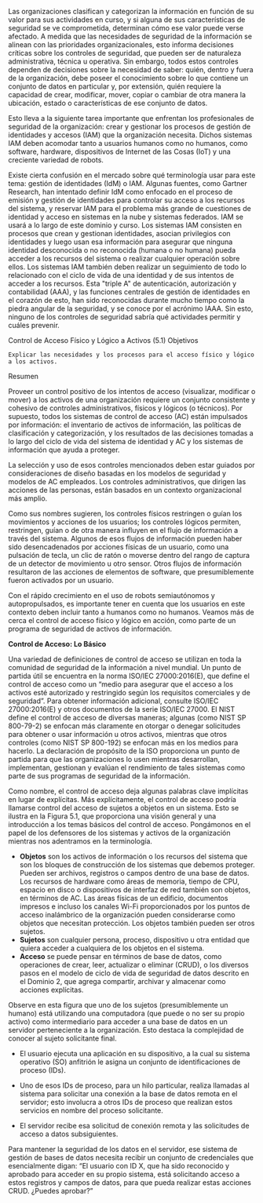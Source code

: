 Las organizaciones clasifican y categorizan la información en función de su valor para sus actividades en curso, y si alguna de sus características de seguridad se ve comprometida, determinan cómo ese 
valor puede verse afectado. A medida que las necesidades de seguridad de la información se alinean con las prioridades organizacionales, esto informa decisiones críticas sobre los controles de seguridad, 
que pueden ser de naturaleza administrativa, técnica u operativa. Sin embargo, todos estos controles dependen de decisiones sobre la necesidad de saber: quién, dentro y fuera de la organización, debe poseer
el conocimiento sobre lo que contiene un conjunto de datos en particular y, por extensión, quién requiere la capacidad de crear, modificar, mover, copiar o cambiar de otra manera la ubicación, estado o
características de ese conjunto de datos.

Esto lleva a la siguiente tarea importante que enfrentan los profesionales de seguridad de la organización: crear y gestionar los procesos de gestión de identidades y accesos (IAM) que la organización 
necesita. Dichos sistemas IAM deben acomodar tanto a usuarios humanos como no humanos, como software, hardware, dispositivos de Internet de las Cosas (IoT) y una creciente variedad de robots.

Existe cierta confusión en el mercado sobre qué terminología usar para este tema: gestión de identidades (IdM) o IAM. Algunas fuentes, como Gartner Research, han intentado definir IdM como enfocado en 
el proceso de emisión y gestión de identidades para controlar su acceso a los recursos del sistema, y reservar IAM para el problema más grande de cuestiones de identidad y acceso en sistemas en la nube y 
sistemas federados. IAM se usará a lo largo de este dominio y curso. Los sistemas IAM consisten en procesos que crean y gestionan identidades, asocian privilegios con identidades y luego usan esa 
información para asegurar que ninguna identidad desconocida o no reconocida (humana o no humana) pueda acceder a los recursos del sistema o realizar cualquier operación sobre ellos. Los sistemas IAM 
también deben realizar un seguimiento de todo lo relacionado con el ciclo de vida de una identidad y de sus intentos de acceder a los recursos. Esta "triple A" de autenticación, autorización y contabilidad 
(AAA), y las funciones centrales de gestión de identidades en el corazón de esto, han sido reconocidas durante mucho tiempo como la piedra angular de la seguridad, y se conoce por el acrónimo IAAA. 
Sin esto, ninguno de los controles de seguridad sabría qué actividades permitir y cuáles prevenir.

Control de Acceso Físico y Lógico a Activos (5.1)
Objetivos

    Explicar las necesidades y los procesos para el acceso físico y lógico a los activos.

Resumen

Proveer un control positivo de los intentos de acceso (visualizar, modificar o mover) a los activos de una organización requiere un conjunto consistente y cohesivo de controles administrativos, físicos y lógicos (o técnicos). Por supuesto, todos los sistemas de control de acceso (AC) están impulsados por información: el inventario de activos de información, las políticas de clasificación y categorización, y los resultados de las decisiones tomadas a lo largo del ciclo de vida del sistema de identidad y AC y los sistemas de información que ayuda a proteger.

La selección y uso de esos controles mencionados deben estar guiados por consideraciones de diseño basadas en los modelos de seguridad y modelos de AC empleados. Los controles administrativos, que dirigen las acciones de las personas, están basados en un contexto organizacional más amplio.

Como sus nombres sugieren, los controles físicos restringen o guían los movimientos y acciones de los usuarios; los controles lógicos permiten, restringen, guían o de otra manera influyen en el flujo de información a través del sistema. Algunos de esos flujos de información pueden haber sido desencadenados por acciones físicas de un usuario, como una pulsación de tecla, un clic de ratón o moverse dentro del rango de captura de un detector de movimiento u otro sensor. Otros flujos de información resultaron de las acciones de elementos de software, que presumiblemente fueron activados por un usuario.

Con el rápido crecimiento en el uso de robots semiautónomos y autopropulsados, es importante tener en cuenta que los usuarios en este contexto deben incluir tanto a humanos como no humanos. Veamos más de cerca el control de acceso físico y lógico en acción, como parte de un programa de seguridad de activos de información.

**Control de Acceso: Lo Básico**

Una variedad de definiciones de control de acceso se utilizan en toda la comunidad de seguridad de la información a nivel mundial. Un punto de partida útil se encuentra en la norma ISO/IEC 27000:2016(E), que define el control de acceso como un “medio para asegurar que el acceso a los activos esté autorizado y restringido según los requisitos comerciales y de seguridad”. Para obtener información adicional, consulte ISO/IEC 27000:2016(E) y otros documentos de la serie ISO/IEC 27000. El NIST define el control de acceso de diversas maneras; algunas (como NIST SP 800-79-2) se enfocan más claramente en otorgar o denegar solicitudes para obtener o usar información u otros activos, mientras que otros controles (como NIST SP 800-192) se enfocan más en los medios para hacerlo. La declaración de propósito de la ISO proporciona un punto de partida para que las organizaciones lo usen mientras desarrollan, implementan, gestionan y evalúan el rendimiento de tales sistemas como parte de sus programas de seguridad de la información.

Como nombre, el control de acceso deja algunas palabras clave implícitas en lugar de explícitas. Más explícitamente, el control de acceso podría llamarse control del acceso de sujetos a objetos en un sistema. Esto se ilustra en la Figura 5.1, que proporciona una visión general y una introducción a los temas básicos del control de acceso. Pongámonos en el papel de los defensores de los sistemas y activos de la organización mientras nos adentramos en la terminología.

- **Objetos** son los activos de información o los recursos del sistema que son los bloques de construcción de los sistemas que debemos proteger. Pueden ser archivos, registros o campos dentro de una base de datos. Los recursos de hardware como áreas de memoria, tiempo de CPU, espacio en disco o dispositivos de interfaz de red también son objetos, en términos de AC. Las áreas físicas de un edificio, documentos impresos e incluso los canales Wi-Fi proporcionados por los puntos de acceso inalámbrico de la organización pueden considerarse como objetos que necesitan protección. Los objetos también pueden ser otros sujetos.
- **Sujetos** son cualquier persona, proceso, dispositivo u otra entidad que quiera acceder a cualquiera de los objetos en el sistema.
- **Acceso** se puede pensar en términos de base de datos, como operaciones de crear, leer, actualizar o eliminar (CRUD), o los diversos pasos en el modelo de ciclo de vida de seguridad de datos descrito en el Dominio 2, que agrega compartir, archivar y almacenar como acciones explícitas.

Observe en esta figura que uno de los sujetos (presumiblemente un humano) está utilizando una computadora (que puede o no ser su propio activo) como intermediario para acceder a una base de datos en un servidor perteneciente a la organización. Esto destaca la complejidad de conocer al sujeto solicitante final.

- El usuario ejecuta una aplicación en su dispositivo, a la cual su sistema operativo (SO) anfitrión le asigna un conjunto de identificaciones de proceso (IDs).

- Uno de esos IDs de proceso, para un hilo particular, realiza llamadas al sistema para solicitar una conexión a la base de datos remota en el servidor; esto involucra a otros IDs de proceso que realizan estos servicios en nombre del proceso solicitante.

- El servidor recibe esa solicitud de conexión remota y las solicitudes de acceso a datos subsiguientes.

Para mantener la seguridad de los datos en el servidor, ese sistema de gestión de bases de datos necesita recibir un conjunto de credenciales que esencialmente digan: “El usuario con ID X, que ha sido reconocido y aprobado para acceder en su propio sistema, está solicitando acceso a estos registros y campos de datos, para que pueda realizar estas acciones CRUD. ¿Puedes aprobar?”

